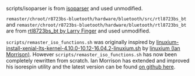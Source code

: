
scripts/isoparser is from [isoparser](https://github.com/barneygale/isoparser) and used unmodified.


```remaster/chroot/r8723bs-bluetooth/hardware/bluetooth/src/rtl8723bs_bt```
and ```remaster/chroot/r8723bs-bluetooth/hardware/bluetooth/rtl8723bs_bt```
are from [rtl8723bs_bt by Larry Finger](https://github.com/lwfinger/rtl8723bs_bt) and used unmodified.


```scripts/remaster_iso_functions.sh``` was originally inspired by [linuxium-install-xenial-lts-kernel-4.10.0-10.12-16.04.2-linuxium.sh](https://linuxiumcomau.blogspot.com.au/2017/03/ubuntu-16042-and-ubuntu-1704-beta-1.ht) by [linuxium (Ian Morrison)](https://www.blogger.com/profile/16579769072594848618). However ```scripts/remaster_iso_functions.sh``` has now been completely rewritten from scratch. Ian Morrison has extended and improved his isorespin utility and the latest version can be found [on github here](https://github.com/linuxium/UbuntuLiveUSB).

